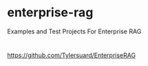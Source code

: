 # enterprise-rag
Examples and Test Projects For Enterprise RAG


# 
https://github.com/Tylersuard/EnterpriseRAG
